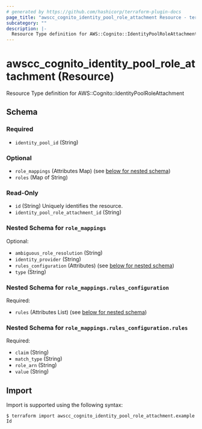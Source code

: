 ```yaml
---
# generated by https://github.com/hashicorp/terraform-plugin-docs
page_title: "awscc_cognito_identity_pool_role_attachment Resource - terraform-provider-awscc"
subcategory: ""
description: |-
  Resource Type definition for AWS::Cognito::IdentityPoolRoleAttachment
---
```


# awscc_cognito_identity_pool_role_attachment (Resource)

Resource Type definition for AWS::Cognito::IdentityPoolRoleAttachment



<!-- schema generated by tfplugindocs -->
## Schema

### Required

- `identity_pool_id` (String)

### Optional

- `role_mappings` (Attributes Map) (see [below for nested schema](#nestedatt--role_mappings))
- `roles` (Map of String)

### Read-Only

- `id` (String) Uniquely identifies the resource.
- `identity_pool_role_attachment_id` (String)

<a id="nestedatt--role_mappings"></a>
### Nested Schema for `role_mappings`

Optional:

- `ambiguous_role_resolution` (String)
- `identity_provider` (String)
- `rules_configuration` (Attributes) (see [below for nested schema](#nestedatt--role_mappings--rules_configuration))
- `type` (String)

<a id="nestedatt--role_mappings--rules_configuration"></a>
### Nested Schema for `role_mappings.rules_configuration`

Required:

- `rules` (Attributes List) (see [below for nested schema](#nestedatt--role_mappings--rules_configuration--rules))

<a id="nestedatt--role_mappings--rules_configuration--rules"></a>
### Nested Schema for `role_mappings.rules_configuration.rules`

Required:

- `claim` (String)
- `match_type` (String)
- `role_arn` (String)
- `value` (String)

## Import

Import is supported using the following syntax:

```shell
$ terraform import awscc_cognito_identity_pool_role_attachment.example Id
```

